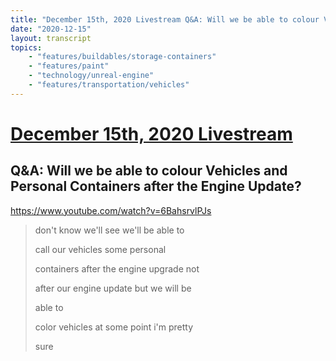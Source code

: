 ```yaml
---
title: "December 15th, 2020 Livestream Q&A: Will we be able to colour Vehicles and Personal Containers after the Engine Update?"
date: "2020-12-15"
layout: transcript
topics:
    - "features/buildables/storage-containers"
    - "features/paint"
    - "technology/unreal-engine"
    - "features/transportation/vehicles"
---
```

# [December 15th, 2020 Livestream](../2020-12-15.md)
## Q&A: Will we be able to colour Vehicles and Personal Containers after the Engine Update?
https://www.youtube.com/watch?v=6BahsrvlPJs
> don't know we'll see we'll be able to
> 
> call our vehicles some personal
> 
> containers after the engine upgrade not
> 
> after our engine update but we will be
> 
> able to
> 
> color vehicles at some point i'm pretty
> 
> sure
> 
